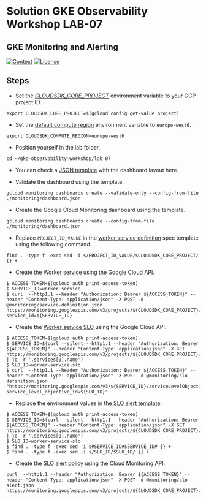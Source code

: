 # Solution GKE Observability Workshop LAB-07

## GKE Monitoring and Alerting

[![Context](https://img.shields.io/badge/GKE%20Observability%20Workshop-07-blue.svg)](#)
[![License](https://img.shields.io/badge/License-Apache%202.0-blue.svg)](https://opensource.org/licenses/Apache-2.0)


## Steps

* Set the [*CLOUDSDK_CORE_PROJECT*](https://cloud.google.com/compute/docs/gcloud-compute#default_project) environment variable to your GCP project ID.
```
export CLOUDSDK_CORE_PROJECT=$(gcloud config get-value project)
```

* Set the [default compute region](https://cloud.google.com/compute/docs/gcloud-compute#set-default-region-zone-environment-variables) environment variable to `europe-west6`.
```
export CLOUDSDK_COMPUTE_REGION=europe-west6
```

* Position yourself in the lab folder.
```
cd ~/gke-observability-workshop/lab-07
```

* You can check a [JSON template](./monitoring/dashboard.json) with the dashboard layout here.

* Validate the dashboard using the template.
```
gcloud monitoring dashboards create --validate-only --config-from-file ./monitoring/dashboard.json
```

* Create the Google Cloud Monitoring dashboard using the template.
```
gcloud monitoring dashboards create --config-from-file ./monitoring/dashboard.json
```

* Replace `PROJECT_ID_VALUE` in the [worker service definition](./monitoring/service-definition.json) spec template using the following command.
```
find . -type f -exec sed -i s/PROJECT_ID_VALUE/$CLOUDSDK_CORE_PROJECT/ {} +
```

* Create the [Worker service](https://cloud.google.com/stackdriver/docs/solutions/slo-monitoring/api/using-api#service-create) using the Google Cloud API.
```
$ ACCESS_TOKEN=$(gcloud auth print-access-token)
$ SERVICE_ID=worker-service
$ curl  --http1.1 --header "Authorization: Bearer ${ACCESS_TOKEN}" --header "Content-Type: application/json" -X POST -d @monitoring/service-definition.json https://monitoring.googleapis.com/v3/projects/${CLOUDSDK_CORE_PROJECT}/services?service_id=${SERVICE_ID}
```

* Create the [Worker service SLO](https://cloud.google.com/stackdriver/docs/solutions/slo-monitoring/api/using-api#slo-create) using the Google Cloud API.

```
$ ACCESS_TOKEN=$(gcloud auth print-access-token)
$ SERVICE_ID=$(curl --silent --http1.1 --header "Authorization: Bearer ${ACCESS_TOKEN}" --header "Content-Type: application/json" -X GET https://monitoring.googleapis.com/v3/projects/${CLOUDSDK_CORE_PROJECT}/services | jq -r '.services[0].name')
$ SLO_ID=worker-service-slo
$ curl  --http1.1 --header "Authorization: Bearer ${ACCESS_TOKEN}" --header "Content-Type: application/json" -X POST -d @monitoring/slo-definition.json "https://monitoring.googleapis.com/v3/${SERVICE_ID}/serviceLevelObjectives?service_level_objective_id=${SLO_ID}"
```

* Replace the environment values in the [SLO alert template](./monitoring/slo-alert.json).
```
$ ACCESS_TOKEN=$(gcloud auth print-access-token)
$ SERVICE_ID=$(curl --silent --http1.1 --header "Authorization: Bearer ${ACCESS_TOKEN}" --header "Content-Type: application/json" -X GET https://monitoring.googleapis.com/v3/projects/${CLOUDSDK_CORE_PROJECT}/services | jq -r '.services[0].name')
$ SLO_ID=worker-service-slo
$ find . -type f -exec sed -i s#SERVICE_ID#$SERVICE_ID# {} +
$ find . -type f -exec sed -i s/SLO_ID/$SLO_ID/ {} +
```

* Create the [SLO alert policy](https://cloud.google.com/stackdriver/docs/solutions/slo-monitoring/api/create-policy-api) using the Cloud Monitoring API.

```
curl  --http1.1 --header "Authorization: Bearer ${ACCESS_TOKEN}" --header "Content-Type: application/json" -X POST -d @monitoring/slo-alert.json https://monitoring.googleapis.com/v3/projects/${CLOUDSDK_CORE_PROJECT}/alertPolicies
```
